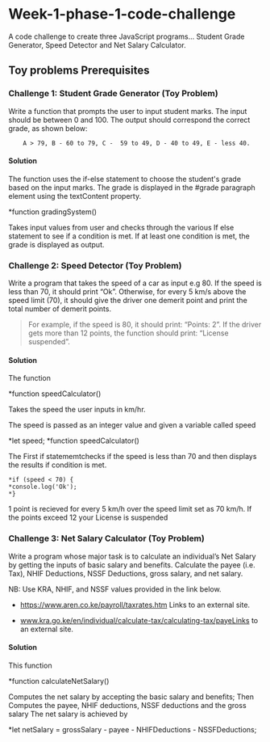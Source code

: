 # Week-1-phase-1-code-challenge
A code challenge to create three JavaScript programs... Student Grade Generator, Speed Detector and Net Salary Calculator.

##  Toy problems Prerequisites

### Challenge 1: Student Grade Generator (Toy Problem)

Write a function that prompts the user to input student marks. The input should be between 0 and 100. The output should correspond the correct grade, as shown below: 

        A > 79, B - 60 to 79, C -  59 to 49, D - 40 to 49, E - less 40.

 #### Solution
The function uses the if-else statement to choose the student's grade based on the input marks.
The grade is displayed in the #grade paragraph element using the textContent property.

*function gradingSystem()

Takes input values from user and checks through the various If else statement to see if a condition is met. If at least one condition is met, the grade is displayed as output.

### Challenge 2: Speed Detector (Toy Problem)

Write a program that takes the speed of a car as input e.g 80. If the speed is less than 70, it should print “Ok”. Otherwise, for every 5 km/s above the speed limit (70), it should give the driver one demerit point and print the total number of demerit points.

   > For example, if the speed is 80, it should print: “Points: 2”. If the driver gets more than 12 points, the function should print: “License suspended”.

 #### Solution
The function 

*function speedCalculator()  

Takes the speed the user inputs in km/hr.

The speed is passed as an integer value and given a variable called speed

*let speed;
*function speedCalculator() 


The First if statememtchecks if the speed is less than 70 and then displays the results if condition is met.
    
    *if (speed < 70) {
    *console.log('Ok');
    *} 
1 point is recieved for every 5 km/h over the speed limit set as 70 km/h. If the points exceed 12 your License is suspended

### Challenge 3: Net Salary Calculator (Toy Problem)

Write a program whose major task is to calculate an individual’s Net Salary by getting the inputs of basic salary and benefits. Calculate the payee (i.e. Tax), NHIF Deductions, NSSF Deductions, gross salary, and net salary. 

NB: Use KRA, NHIF, and NSSF values provided in the link below.

- https://www.aren.co.ke/payroll/taxrates.htm Links to an external site.

- www.kra.go.ke/en/individual/calculate-tax/calculating-tax/payeLinks to an external site.

#### Solution
This function 

*function calculateNetSalary()

Computes  the net salary by accepting the basic salary and benefits;
Then Computes the payee, NHIF deductions, NSSF deductions and the gross salary
 The net salary is achieved by 
 
*let netSalary = grossSalary - payee - NHIFDeductions - NSSFDeductions;

